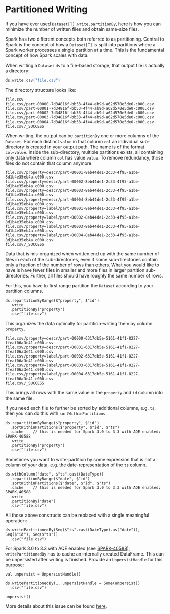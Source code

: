 # Partitioned Writing

If you have ever used `Dataset[T].write.partitionBy`, here is how you can minimize the number of
written files and obtain same-size files.

Spark has two different concepts both referred to as partitioning. Central to Spark is the
concept of how a `Dataset[T]` is split into partitions where a Spark worker processes
a single partition at a time. This is the fundamental concept of how Spark scales with data.

When writing a `Dataset` `ds` to a file-based storage, that output file is actually a directory:

<!--
import java.sql.Timestamp
import java.sql.Timestamp

case class Value(id: Int, ts: Timestamp, property: String, value: String)
val ds = Seq(
  Value(1, Timestamp.valueOf("2020-07-01 12:00:00"), "label", "one"),
  Value(1, Timestamp.valueOf("2020-07-02 12:00:00"), "descr", "number one"),
  Value(1, Timestamp.valueOf("2020-07-03 12:00:00"), "label", "ONE"),
  Value(2, Timestamp.valueOf("2020-07-01 12:00:00"), "label", "two"),
  Value(2, Timestamp.valueOf("2020-07-03 12:00:00"), "label", "TWO"),
  Value(2, Timestamp.valueOf("2020-07-04 12:00:00"), "descr", "number two"),
  Value(3, Timestamp.valueOf("2020-07-03 12:00:00"), "label", "THREE"),
  Value(3, Timestamp.valueOf("2020-07-03 12:00:00"), "descr", "number three"),
  Value(4, Timestamp.valueOf("2020-07-01 12:00:00"), "label", "four"),
  Value(4, Timestamp.valueOf("2020-07-03 12:00:00"), "descr", "number four"),
  Value(5, Timestamp.valueOf("2020-07-01 12:00:00"), "label", "five"),
  Value(5, Timestamp.valueOf("2020-07-03 12:00:00"), "descr", "number five"),
  Value(6, Timestamp.valueOf("2020-07-01 12:00:00"), "label", "six"),
  Value(6, Timestamp.valueOf("2020-07-01 12:00:00"), "descr", "number six"),
).toDS()
-->

```scala
ds.write.csv("file.csv")
```

The directory structure looks like:

    file.csv
    file.csv/part-00000-7d34816f-bb53-4f44-ab9d-a62d570e5de0-c000.csv
    file.csv/part-00001-7d34816f-bb53-4f44-ab9d-a62d570e5de0-c000.csv
    file.csv/part-00002-7d34816f-bb53-4f44-ab9d-a62d570e5de0-c000.csv
    file.csv/part-00003-7d34816f-bb53-4f44-ab9d-a62d570e5de0-c000.csv
    file.csv/part-00004-7d34816f-bb53-4f44-ab9d-a62d570e5de0-c000.csv
    file.csv/_SUCCESS

When writing, the output can be `partitionBy` one or more columns of the `Dataset`.
For each distinct `value` in that column `col` an individual sub-directory is created in your output path.
The name is of the format `col=value`. Inside the sub-directory, multiple partitions exists,
all containing only data where column `col` has value `value`. To remove redundancy, those
files do not contain that column anymore.

    file.csv/property=descr/part-00001-8eb44de1-2c33-4f95-a1be-8d1b4e35eb4a.c000.csv
    file.csv/property=descr/part-00002-8eb44de1-2c33-4f95-a1be-8d1b4e35eb4a.c000.csv
    file.csv/property=descr/part-00003-8eb44de1-2c33-4f95-a1be-8d1b4e35eb4a.c000.csv
    file.csv/property=descr/part-00004-8eb44de1-2c33-4f95-a1be-8d1b4e35eb4a.c000.csv
    file.csv/property=label/part-00001-8eb44de1-2c33-4f95-a1be-8d1b4e35eb4a.c000.csv
    file.csv/property=label/part-00002-8eb44de1-2c33-4f95-a1be-8d1b4e35eb4a.c000.csv
    file.csv/property=label/part-00003-8eb44de1-2c33-4f95-a1be-8d1b4e35eb4a.c000.csv
    file.csv/property=label/part-00004-8eb44de1-2c33-4f95-a1be-8d1b4e35eb4a.c000.csv
    file.csv/_SUCCESS

Data that is mis-organized when written end up with the same number of files
in each of the sub-directories, even if some sub-directories contain only a fraction of
the number of rows than others. What you would like to have is have fewer files in smaller
and more files in larger partition sub-directories. Further, all files should have
roughly the same number of rows.

For this, you have to first range partition the `Dataset` according to your partition columns.

    ds.repartitionByRange($"property", $"id")
      .write
      .partitionBy("property")
      .csv("file.csv")

This organizes the data optimally for partition-writing them by column `property`.

    file.csv/property=descr/part-00000-6317db5e-5161-41f1-8227-ffeaf06a3e41.c000.csv
    file.csv/property=descr/part-00001-6317db5e-5161-41f1-8227-ffeaf06a3e41.c000.csv
    file.csv/property=label/part-00002-6317db5e-5161-41f1-8227-ffeaf06a3e41.c000.csv
    file.csv/property=label/part-00003-6317db5e-5161-41f1-8227-ffeaf06a3e41.c000.csv
    file.csv/property=label/part-00004-6317db5e-5161-41f1-8227-ffeaf06a3e41.c000.csv
    file.csv/_SUCCESS

This brings all rows with the same value in the `property` and `id` column into the same file.

If you need each file to further be sorted by additional columns, e.g. `ts`, then you can do this with `sortWithinPartitions`.

    ds.repartitionByRange($"property", $"id")
      .sortWithinPartitions($"property", $"id", $"ts")
      .cache    // this is needed for Spark 3.0 to 3.3 with AQE enabled: SPARK-40588
      .write
      .partitionBy("property")
      .csv("file.csv")

Sometimes you want to write-partition by some expression that is not a column of your data,
e.g. the date-representation of the `ts` column.

    ds.withColumn("date", $"ts".cast(DateType))
      .repartitionByRange($"date", $"id")
      .sortWithinPartitions($"date", $"id", $"ts")
      .cache    // this is needed for Spark 3.0 to 3.3 with AQE enabled: SPARK-40588
      .write
      .partitionBy("date")
      .csv("file.csv")

All those above constructs can be replaced with a single meaningful operation:

    ds.writePartitionedBy(Seq($"ts".cast(DateType).as("date")), Seq($"id"), Seq($"ts"))
      .csv("file.csv")

For Spark 3.0 to 3.3 with AQE enabled (see [SPARK-40588](https://issues.apache.org/jira/browse/SPARK-40588)),
`writePartitionedBy` has to cache an internally created DataFrame. This can be unpersisted after writing
is finished. Provide an `UnpersistHandle` for this purpose:

    val unpersist = UnpersistHandle()

    ds.writePartitionedBy(…, unpersistHandle = Some(unpersist))
      .csv("file.csv")

    unpersist()

More details about this issue can be found [here](https://www.gresearch.co.uk/blog/article/guaranteeing-in-partition-order-for-partitioned-writing-in-apache-spark/).

<!--
# Other Approaches

problems with `repartition()` instead of `repartitionByRange()`
problems with `repartitionByRange(cols).write.partitionBy(cols)`
-->
